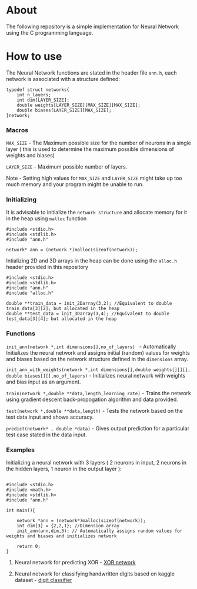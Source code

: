 # About
The following repository is a simple implementation for Neural Network using the C programming language.

# How to use
The Neural Network functions are stated in the header file `ann.h`, each network is associated with a structure defined:

```
typedef struct networks{
    int n_layers;
    int dim[LAYER_SIZE];
    double weights[LAYER_SIZE][MAX_SIZE][MAX_SIZE];
    double biases[LAYER_SIZE][MAX_SIZE];
}network;

```
### Macros

`MAX_SIZE` - The Maximum possible size for the number of neurons in a single layer ( this is used to determine the maximum possible dimensions of weights and biases)

`LAYER_SIZE` - Maximum possible number of layers.

Note - Setting high values for `MAX_SIZE` and `LAYER_SIZE` might take up too much memory and your program might be unable to run.



### Initializing
It is advisable to initialize the `network structure` and allocate memory for it in the heap using `malloc` function
```
#include <stdio.h>
#include <stdlib.h>
#include "ann.h"

network* ann = (network *)malloc(sizeof(network));
```

Intializing 2D and 3D arrays in the heap can be done using the `alloc.h` header provided in this repository

```
#include <stdio.h>
#include <stdlib.h>
#include "ann.h"
#include "alloc.h"

double **train_data = init_2Darray(3,2); //Equivalent to double train_data[3][2]; but allocated in the heap 
double **test_data = init_3Darray(3,4); //Equivalent to double test_data[3][4]; but allocated in the heap

```


### Functions

`init_ann(network *,int dimensions[],no_of_layers) ` - Automatically Initializes the neural network and assigns initial (random) values for weights and biases based on the network structure defined in the `dimensions` array.

`init_ann_with_weights(network *,int dimensions[],double weights[][][], double biases[][],no_of_layers)` - Initializes neural network with weights and bias input as an argument.

`train(network *,double **data,length,learning_rate)` - Trains the network using gradient descent back-propogation algorithm and data provided.

`test(network *,double **data,length)` - Tests the network based on the test data input and shows accuracy.

`predict(network* , double *data)` - Gives output prediction for a particular test case stated in the data input.


### Examples

Initializing a neural network with 3 layers ( 2 neurons in input, 2 neurons in the hidden layers, 1 neuron in the output layer ):

```

#include <stdio.h>
#include <math.h>
#include <stdlib.h>
#include "ann.h"

int main(){
  
    network *ann = (network*)malloc(sizeof(network));
    int dim[3] = {2,2,1}; //Dimension array
    init_ann(ann,dim,3); // Automatically assigns random values for weights and biases and initializes network 
    
    return 0;
}

```

1. Neural network for predicting XOR - [XOR network](https://github.com/gkrishnan724/ANN-IN-C/blob/master/XOR/XorNetwork.c)

2. Neural network for classifying handwritten digits based on kaggle dataset - [digit classifier](https://github.com/gkrishnan724/ANN-IN-C/tree/master/Digit%20Classification)
